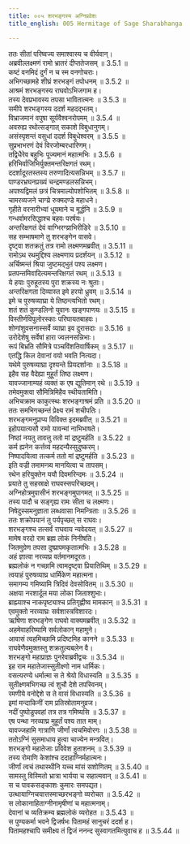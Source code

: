 ```yaml
---
title: ००५ शरभङ्गस्य अग्निप्रवेशः
title_english: 005 Hermitage of Sage Sharabhanga

---
```

<div class="audioEmbed"  caption="श्रीराम-हरिसीताराममूर्ति-घनपाठिभ्यां वचनम्" src="https://archive.org/download/Ramayana-recitation-Sriram-harisItArAmamUrti-Ghanapaati-v2/Kanda_3/Kanda_3_ARK-005-Sharabhangasya_Agni_Praveshaha.mp3"></div>

ततः सीतां परिष्वज्य समाश्वास्य च वीर्यवान्।  
अब्रवील्लक्ष्मणं रामो भ्रातरं दीप्ततेजसम् ॥ 3.5.1 ॥   
कष्टं वनमिदं दुर्गं न च स्म वनगोचराः।  
अभिगच्छामहे शीघ्रं शरभङ्गं तपोधनम् ॥ 3.5.2 ॥   
आश्रमं शरभङ्गस्य राघवोऽभिजगाम ह।  
तस्य देवप्रभावस्य तपसा भावितात्मनः ॥ 3.5.3 ॥   
समीपे शरभङ्गस्य ददर्श महदद्भतम्।  
विभ्राजमानं वपुषा सूर्यवैश्वनरोपमम् ॥ 3.5.4 ॥   
अवरुह्य रथोत्सङ्गात् सकाशे विबुधानुगम्।  
असंस्पृशन्तं वसुधां ददर्श विबुधेश्वरम् ॥ 3.5.5 ॥   
सुप्रभाभरणं देवं विरजोम्बरधारिणम्।  
तद्विधैरेव बहुभिः पूज्यमानं महात्मभिः ॥ 3.5.6 ॥   
हरिभिर्वाजिभिर्युक्तमन्तरिक्षगतं रथम्।  
ददर्शादूरतस्तस्य तरुणादित्यसन्निभम् ॥ 3.5.7 ॥   
पाण्डरभ्रघनप्रख्यं चन्द्रमण्डलसन्निभम्।  
अपश्यद्विमलं छत्रं चित्रमाल्योपशोभितम् ॥ 3.5.8 ॥   
चामरव्यजने चाग्य्रे रुक्मदण्डे महाधने।  
गृहीते वरनारीभ्यां धूयमाने च मूर्द्धनि ॥ 3.5.9 ॥   
गन्धर्वामरसिद्धाश्च बहवः परर्षयः।  
अन्तरिक्षगतं देवं वाग्भिरग्य्राभिरीडिरे ॥ 3.5.10 ॥   
सह सम्भाषमाणे तु शरभङ्गेन वासवे।  
दृष्ट्वा शतक्रतुं तत्र रामो लक्ष्मणमब्रवीत् ॥ 3.5.11 ॥   
रामोऽथ रथमुद्दिश्य लक्ष्मणाय प्रदर्शयन् ॥ 3.5.12 ॥   
अर्चिष्मन्तं श्रिया जुष्टमद्भुतं पश्य लक्ष्मण।  
प्रतपन्तमिवादित्यमन्तरिक्षगतं रथम् ॥ 3.5.13 ॥   
ये हयाः पुरुहूतस्य पुरा शक्रस्य नः श्रुताः।  
अन्तरिक्षगता दिव्यास्त इमे हरयो ध्रुवम् ॥ 3.5.14 ॥   
इमे च पुरुषव्याघ्रा ये तिष्ठन्त्यभितो रथम्।  
शतं शतं कुण्डलिनो युवानः खङ्गपाणयः ॥ 3.5.15 ॥   
विस्तीर्णविपुलोरस्काः परिघायतबाहवः।  
शोणांशुवसनास्सर्वे व्याघ्रा इव दुरासदाः ॥ 3.5.16 ॥   
उरोदेशेषु सर्वेषां हारा ज्वलनसन्निभाः।  
रूपं बिभ्रति सौमित्रे पञ्चविंशतिवार्षिकम् ॥ 3.5.17 ॥   
एतद्धि किल देवानां वयो भवति नित्यदा।  
यथेमे पुरुषव्याघ्रा दृश्यन्ते प्रियदर्शानाः ॥ 3.5.18 ॥   
इहैव सह वैदेह्या मुहूर्तं तिष्ठ लक्ष्मण।  
यावज्जानाम्यहं व्यक्तं क एष द्युतिमान् रथे ॥ 3.5.19 ॥   
तमेवमुक्त्वा सौमित्रिमिहैव स्थीयतामिति।  
अभिचक्राम काकुत्स्थः शरभङ्गाश्रमं प्रति ॥ 3.5.20 ॥   
ततः समभिगच्छन्तं प्रेक्ष्य रामं शचीपतिः।  
शरभङ्गमनुप्राप्य विविक्त इदमब्रवीत् ॥ 3.5.21 ॥   
इहोपयात्यसौ रामो यावन्मां नाभिभाषते।  
निष्ठां नयतु तावत्तु ततो मां द्रष्टुमर्हति ॥ 3.5.22 ॥   
कर्म ह्यनेन कर्त्तव्यं महदन्यैस्सुदुष्करम्।  
निष्पादयित्वा तत्कर्म ततो मां द्रष्टुमर्हति ॥ 3.5.23 ॥   
इति वज्री तमामन्त्र्य मानयित्वा च तापसम्।  
रथेन हरियुक्तेन ययौ दिवमरिन्दमः ॥ 3.5.24 ॥   
प्रयाते तु सहस्राक्षे राघवस्सपरिच्छदम्।  
अग्निहोत्रमुपासीनं शरभङ्गमुपागमत् ॥ 3.5.25 ॥   
तस्य पादौ च सङ्गृह्य रामः सीता च लक्ष्मणः।  
निषेदुस्समनुज्ञाता लब्धवासा निमन्त्रिताः ॥ 3.5.26 ॥   
ततः शक्रोपयानं तु पर्यपृच्छत् स राघवः।  
शरभङ्गश्च तत्सर्वं राघवाय न्यवेदयत् ॥ 3.5.27 ॥   
मामेष वरदो राम ब्रह्म लोकं निनीषति।  
जितमुग्रेण तपसा दुष्प्रापमकृतात्मभिः ॥ 3.5.28 ॥   
अहं ज्ञात्वा नरव्यघ्र वर्तमानमदूरतः।  
ब्रह्मलोकं न गच्छामि त्वामदृष्ट्वा प्रियातिथिम् ॥ 3.5.29 ॥   
त्वयाहं पुरुषव्याघ्र धार्मिकेण महात्मना।  
समागम्य गमिष्यामि त्रिदिवं देवसोवितम् ॥ 3.5.30 ॥   
अक्षया नरशार्दूल मया लोका जिताश्शुभाः।  
ब्राह्म्याश्च नाकपृष्ट्याश्च प्रतिगृह्णीष्व मामकान् ॥ 3.5.31 ॥   
एवमुक्तो नरव्याघ्रः सर्वशास्त्रविशारदः।  
ऋषिणा शरभङ्गेण राघवो वाक्यमब्रवीत् ॥ 3.5.32 ॥   
अहमेवाहरिष्यामि सर्वलोकान् महामुने।  
आवासं त्वहमिच्छामि प्रदिष्टमिह कानने ॥ 3.5.33 ॥   
राघवेणैवमुक्तस्तु शक्रतुल्यबलेन वै।  
शरभङ्गो महाप्राज्ञः पुनरेवाब्रवीद्वचः ॥ 3.5.34 ॥   
इह राम महातेजास्सुतीक्ष्णो नाम धार्मिकः।  
वसत्यरण्ये धर्मात्मा स ते श्रेयो विधास्यति ॥ 3.5.35 ॥   
सुतीक्ष्णमभिगच्छ त्वं शुचौ देशे तपस्विनम्।  
रमणीये वनोद्देशे स ते वासं विधास्यति ॥ 3.5.36 ॥   
इमां मन्दाकिनीं राम प्रतिस्रोतामनुव्रज।  
नदीं पुष्पोडुपवहां तत्र तत्र गमिष्यसि ॥ 3.5.37 ॥   
एष पन्था नरव्याघ्र मुहूर्तं पश्य तात माम्।  
यावज्जहामि गात्राणि जीर्णां त्वचमिवोरगः ॥ 3.5.38 ॥   
ततोऽग्निं सुसमाधाय हुत्वा चाज्येन मन्त्रवित्।  
शरभङ्गो महातेजाः प्रविवेश हुताशनम् ॥ 3.5.39 ॥   
तस्य रोमाणि केशांश्च ददाहाग्निर्महात्मनः।  
जीर्णां त्वचं तथास्थीनि यच्च मांसं सशोणितम् ॥ 3.5.40 ॥   
सामस्तु विस्मितो भ्रात्रा भार्यया च सहात्मवान् ॥ 3.5.41 ॥   
स च पावकसङ्काशः कुमारः समपद्यत।  
उत्थायाग्निचयात्तस्माच्छरभङ्गो व्यरोचत ॥ 3.5.42 ॥   
स लोकानाहिताग्नीनामृषीणां च महात्मनाम्।  
देवानां च व्यतिक्रम्य ब्रह्मलोकं व्यरोहत ॥ 3.5.43 ॥   
स पुण्यकर्मा भवने द्विजर्षभः पितामहं सानुचरं ददर्श ह।  
पितामहश्चापि समीक्ष्य तं द्विजं ननन्द सुस्वागतमित्युवाच ह ॥ 3.5.44 ॥   
